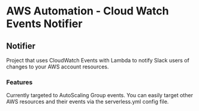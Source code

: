# AWS Automation - Cloud Watch Events Notifier

## Notifier
Project that uses CloudWatch Events with Lambda to notify Slack users of changes to your AWS account resources.

### Features
Currently targeted to AutoScaling Group events.
You can easily target other AWS resources and their events via the serverless.yml config file.